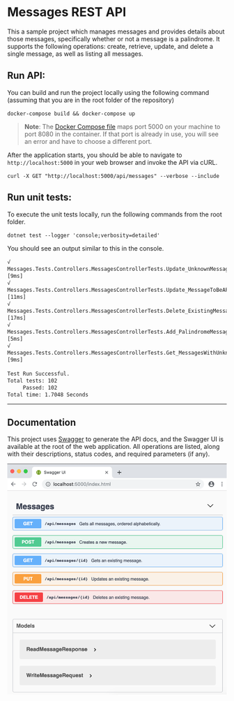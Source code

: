 # Messages REST API
This a sample project which manages messages and provides details about those messages, specifically whether or not a message is a palindrome. It supports the following operations: create, retrieve, update, and delete a single message, as well as listing all messages.

## Run API:
You can build and run the project locally using the following command (assuming that you are in the root folder of the repository)

```console
docker-compose build && docker-compose up
```

> **Note**: The [Docker Compose file](docker-compose.yml) maps port 5000 on your machine to port 8080 in the container. If that port is already in use, you will see an error and have to choose a
different port.

After the application starts, you should be able to navigate to `http://localhost:5000` in your web browser and invoke the API via cURL.

```console
curl -X GET "http://localhost:5000/api/messages" --verbose --include
```

## Run unit tests:
To execute the unit tests locally, run the following commands from the root folder.

```console
dotnet test --logger 'console;verbosity=detailed'
```

You should see an output similar to this in the console.

```console
√ Messages.Tests.Controllers.MessagesControllerTests.Update_UnknownMessage_ReturnsNotFound [9ms]
√ Messages.Tests.Controllers.MessagesControllerTests.Update_MessageToBeAPalindrome_ReturnsNoContentAndPalindromePropertyIsTrue [11ms]
√ Messages.Tests.Controllers.MessagesControllerTests.Delete_ExistingMessage_ReturnsNoContent [17ms]
√ Messages.Tests.Controllers.MessagesControllerTests.Add_PalindromeMessage_ReturnsCreatedAndPalindromePropertyIsTrue [5ms]
√ Messages.Tests.Controllers.MessagesControllerTests.Get_MessagesWithUnknownSearchTerm_ReturnsNoItems [9ms]

Test Run Successful.
Total tests: 102
     Passed: 102
Total time: 1.7048 Seconds
```
--------------

## Documentation
This project uses [Swagger](https://swagger.io/) to generate the API docs, and the Swagger UI is available at the root of the web application. All operations are listed, along with their descriptions, status codes, and required parameters (if any).

![SwaggerUI](images/swagger.png)
